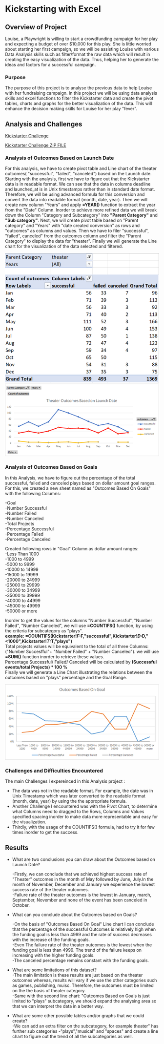 
# Kickstarting with Excel

## Overview of Project

Louise, a Playwright is willing to start a crowdfunding campaign for her play and expecting a budget of over $10,000 for this play. She is little worried about starting her first campaign, so we will be assisting Louise with various Data Analysis skills such as filter/format the raw data which will result in creating the easy visualization of the data. Thus, helping her to generate the ideas and factors for a successful campaign.


### Purpose

The purpose of this project is to analyse the previous data to help Louise with her fundraising campaign. In this project we will be using data analysis skills and excel functions to filter the Kickstarter data and create the pivot tables, charts and graphs for the better visualization of the data. This will enhance the decision making skills for Louise for her play "fever".

## Analysis and Challenges

[Kickstarter Challenge](/Kickstarter_Challenge.xlsx) <br/>

[Kickstarter Challenge ZIP FILE](/Kickstarter_Challenge.zip)

### Analysis of Outcomes Based on Launch Date

For this analysis, we have to create pivot table and Line chart of the theater outcomes( "successful", "failed", "canceled") based on the Launch date.
Starting with the analysis, first we have to figure out that the Kickstarter data is in readable format. We can see that the data in columns deadline and launched_at is in Unix timestamps rather than in standard date format. Therefore, we will be using advanced formula for this conversion and convert the data into readable format (month, date, year). Then we will create new column "Years" and apply <b>=YEAR() </b> function to extract the year from the "Date" Column. 
Inorder to achieve more refined data we will break down the Column "Category and Subcategory" into <b>"Parent Category"</b> and <b>"Sub category"</b>.
Next, we will create pivot table based on "Parent category" and "Years" with "date created conversion" as rows and "outcomes" as columns and values. Then we have to filer "successful", "failed", canceled" from the outcomes column and filter the "Parent Category" to display the data for "theater".
Finally we will generate the Line chart for the visualization of the data selected and filtered.

![Test Image](/Resources/PivotChart_Outcomes_vs_Launch.png) <br/>
![Test Image](/Resources/Theater_Outcomes_vs_Launch.png)

### Analysis of Outcomes Based on Goals

In this Analysis, we have to figure out the percentage of the total successful, failed and canceled plays based on dollar amount goal ranges.
For this, we created a new sheet named as "Outcomes Based On Goals" with the following Columns: <br />

-Goal <br />
-Number Successful <br />
-Number Failed <br />
-Number Canceled <br />
-Total Projects <br />
-Percentage Successful <br />
-Percentage Failed <br />
-Percentage Canceled <br />

Created following rows in "Goal" Column as dollar amount ranges: <br />
-Less Than 1000 <br />
-1000 to 4999 <br />
-5000 to 9999 <br />
-10000 to 14999 <br />
-15000 to 19999 <br />
-20000 to 24999 <br />
-25000 to 29999 <br />
-30000 to 34999 <br />
-35000 to 39999 <br />
-40000 to 44999 <br />
-45000 to 49999 <br />
-50000 or more <br />

Inorder to get the values for the columns "Number Successful", "Number Failed", "Number Canceled", we will use <b>=COUNTIFS()</b> function, by using the criteria for subcategory as "plays". <br />
<b>example: =COUNTIFS(Kickstarter!$F:$F,"successful",Kickstarter!$D:$D,"<1000",Kickstarter!$T:$T,"plays") </b>
<br />
Total projects values will be equivalent to the total of all three Columns: ("Number Succesfful"+ "Number Failed" + "Number Canceled"). we will use <b>=SUM()</b> function inorder to retrieve these values. <br />
Percentage Successful/ Failed/ Canceled will be calculated by <b>(Successful events/total Projects) * 100 %</b> <br />
Finally we will generate a Line Chart illustrating the relations between the outcomes based on "plays" percentage and the Goal Range.


![Test Image](/Resources/Outcomes_vs_Goals.png)


### Challenges and Difficulties Encountered
The main Challenges I expereinced in this Analysis project : <br />
- The data was not in the readable format. For example, the date was in Unix Timestamp which was later converted to the readable format (month, date, year) by using the the appropriate formula. <br />
- Another Challenge I encountered was with the Pivot Chart, to determine what Columns need to dragged to the Rows, Columns and Values specified spacing inorder to make data more representable and easy for the visualization. <br />
- Thirdly, with the usage of the COUNTIFS() formula, had to try it for few times inorder to get the success.



## Results

- What are two conclusions you can draw about the Outcomes based on Launch Date?

  -Firstly, we can conclude that we achieved highest success rate of "Theater" outcomes in the month of May followed by June, July.In the month of November, December and January we experience the lowest success rate of the theater outcomes. <br />
  -Failure rate of the theater outcomes is the lowest in January, march, September, November and none of the event has been canceled in October.<br />


- What can you conclude about the Outcomes based on Goals?

  -On the basis of "Outcomes Based On Goal" Line chart I can conclude that the percentage of the successful Outcomes is relatively high when the funding goal is less than 4999 and the rate of success decreases with the increase of the funding goals.<br />
  -Even The failure rate of the theater outcomes is the lowest when the funding goal is less than 4999. The trend of the failure keeps on increasing with the higher funding goals. <br />
-The canceled percentage remains constant with the funding goals.<br />



- What are some limitations of this dataset? <br />
   -The main limitation is these results are just based on the theater outcomes whereas, results will vary if we use the other categories such as games, publishing, muisc. Therefore, the outcomes must be limited on the the basis of theater category. <br />
   -Same with the second line chart: "Outcomes Based on Goals is just limited to "plays" subcategory, we should expand the analysing area so that we can interpret the data in a better way. <br />

- What are some other possible tables and/or graphs that we could create? <br />
  -We can add an extra filter on the subcategory, for example theater" has further sub categories -"plays","musical" and "spaces" and create a line chart to figure out the trend of all the subcategories as well.

